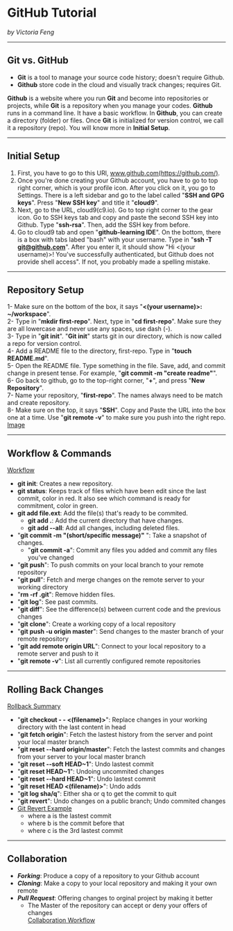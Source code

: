 # GitHub Tutorial

_by Victoria Feng_

---
## Git vs. GitHub
* **Git** is a tool to manage your source code history; doesn't require Github. 
* **Github** store code in the cloud and visually track changes; requires Git.

**Github** is a website where you run **Git** and become into repositories or projects, while **Git** is a repository when you manage your codes.
**Github** runs in a command line. It have a basic workflow. In **Github**, you can create a directory (folder) or files. 
Once **Git** is initialized for version control, we call it a repository (repo). 
You will know more in **Initial Setup**.

---
## Initial Setup
1. First, you have to go to this URl, www.github.com(https://github.com/). 
2. Once you're done creating your Github account, you have to go to top right corner, which is your profile icon.
After you click on it, you go to Settings. There is a left sidebar and go to the label called "**SSH and GPG keys**". 
Press "**New SSH key**" and title it "**cloud9**". 
3. Next, go to the URL, cloud9(c9.io). Go to top right corner to the gear icon.
Go to SSH keys tab and copy and paste the second SSH key into Github. Type "**ssh-rsa**". Then, add the SSH key from before.
4. Go to cloud9 tab and open "**github-learning IDE**". On the bottom, there is a box with tabs labed "bash" with your username. 
Type in "**ssh -T git@github.com**". After you enter it, it should show "Hi <(your username)>! You've successfully authenticated, but Github does not provide shell access".
If not, you probably made a spelling mistake. 

---
## Repository Setup
1- Make sure on the bottom of the box, it says "**<(your username)>: ~/workspace**".   
2- Type in "**mkdir first-repo**". Next, type in "**cd first-repo**". Make sure they are all lowercase and never use any spaces, use dash (-).  
3- Type in "**git init**". "**Git init**" starts git in our directory, which is now called a repo for version control.  
4- Add a README file to the directory, first-repo. Type in "**touch README.md**".  
5- Open the README file. Type something in the file. Save, add, and commit change in present tense.
For example, "**git commit -m "create readme"**".  
6- Go back to github, go to the top-right corner, "**+**", and press "**New Repository**".  
7- Name your repository, "**first-repo**". The names always need to be match and create repository.  
8- Make sure on the top, it says "**SSH**". Copy and Paste the URL into the box one at a time. Use "**git remote -v**" to make sure you push into the right repo.  
[Image](https://www.evernote.com/shard/s738/sh/0d42b101-224d-4072-b152-04c10293f0f2/05bced06a70ee902f67dd17e8a29fc65)  

---
## Workflow & Commands
[Workflow](https://www.evernote.com/shard/s738/sh/0d42b101-224d-4072-b152-04c10293f0f2/05bced06a70ee902f67dd17e8a29fc65)  
 * **git init**: Creates a new repository.  
 * **git status**: Keeps track of files which have been edit since the last commit, color in red.
It also see which command is ready for commitment, color in green.
 * **git add file.ext**: Add the file(s) that's ready to be commited.
   * **git add .**: Add the current directory that have changes.
   * **git add --all**: Add all changes, including deleted files.
 * "**git commit -m "(short/specific message)"** ": Take a snapshot of changes.
   * "**git commit -a**": Commit any files you added and commit any files you've changed
 * "**git push**": To push commits on your local branch to your remote repository
 * "**git pull**": Fetch and merge changes on the remote server to your working directory
 * "**rm -rf .git**": Remove hidden files.
 * "**git log**": See past commits.
 * "**git diff**": See the difference(s) between current code and the previous changes
 * "**git clone**": Create a working copy of a local repository
 * "**git push -u origin master**": Send changes to the master branch of your remote repository
 * "**git add remote origin URL**": Connect to your local repository to a remote server and push to it
 * "**git remote -v**": List all currently configured remote repositories

---
## Rolling Back Changes
[Rollback Summary](https://www.evernote.com/shard/s738/sh/0d42b101-224d-4072-b152-04c10293f0f2/05bced06a70ee902f67dd17e8a29fc65)
 * "**git checkout - - <(filename)>**": Replace changes in your working directory with the last content in head
 * "**git fetch origin**": Fetch the lastest history from the server and point your local master branch
 * "**git reset --hard origin/master**": Fetch the lastest commits and changes from your server to your local master branch
 * "**git reset --soft HEAD~1**": Undo lastest commit
 * "**git reset HEAD~1**": Undoing uncommited changes
 * "**git reset --hard HEAD~1**": Undo lastest commit
 * "**git reset HEAD <(filename)>**": Undo adds
 * "**git log sha/q**": Either sha or q to get the commit to quit
 * "**git revert**": Undo changes on a public branch; Undo commited changes
 * [Git Revert Example](https://www.evernote.com/shard/s738/sh/d34e85bf-32b0-4af0-b187-b0f1bdf03385/efb76703afbdc5858bda65f8d16c3ce1)
   *  where a is the lastest commit
   * where b is the commit before that
   * where c is the 3rd lastest commit

---
## Collaboration
 * ***Forking***: Produce a copy of a repository to your Github account
 * ***Cloning***: Make a copy to your local repository and making it your own remote
 * ***Pull Request***: Offering changes to orginal project by making it better  
   * The Master of the repository can accept or deny your offers of changes  
[Collaboration Workflow](https://www.evernote.com/shard/s738/sh/a86ba871-432d-4e88-8351-bd38ae5c509e/12749a8a9e5763fb702164217cd857bf)
